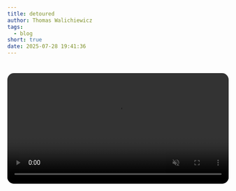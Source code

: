 ```yaml
---
title: detoured
author: Thomas Walichiewicz
tags:
  - blog
short: true
date: 2025-07-28 19:41:36
---
```


<video autoplay loop muted playsinline style="width: 100%; height: auto; margin: 24px 0; border-radius: 15px;">
  <source src="detoured/detoured-60fps.webm" type="video/webm">
  <source src="detoured/detoured-60fps.mp4" type="video/mp4">
  Your browser does not support the video tag.
</video>
